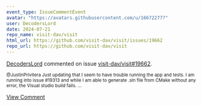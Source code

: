 ```yaml
---
event_type: IssueCommentEvent
avatar: "https://avatars.githubusercontent.com/u/16672277?"
user: DecodersLord
date: 2024-07-21
repo_name: visit-dav/visit
html_url: https://github.com/visit-dav/visit/issues/19662
repo_url: https://github.com/visit-dav/visit
---
```


<a href='https://github.com/DecodersLord' target='_blank'>DecodersLord</a> commented on issue <a href='https://github.com/visit-dav/visit/issues/19662' target='_blank'>visit-dav/visit#19662</a>.

<small>@JustinPrivitera Just updating that I seem to have trouble running the app and tests. I am running into issue #19313 and while I am able to generate .sln file from CMake without any error, the Visual studio build fails. ...</small>

<a href='https://github.com/visit-dav/visit/issues/19662' target='_blank'>View Comment</a>